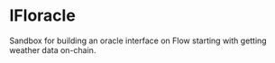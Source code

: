 # IFloracle
Sandbox for building an oracle interface on Flow starting with getting weather data on-chain.